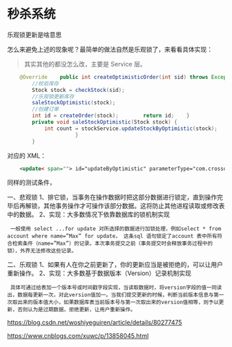 # 秒杀系统

[秒杀设计]: https://juejin.cn/post/6844903871500795912

乐观锁更新是啥意思

怎么来避免上述的现象呢？最简单的做法自然是乐观锁了，来看看具体实现：

> 其实其他的都没怎么改，主要是 Service 层。

```java
    @Override    public int createOptimisticOrder(int sid) throws Exception {    
        //校验库存        
        Stock stock = checkStock(sid);        
        //乐观锁更新库存       
        saleStockOptimistic(stock);       
        //创建订单     
        int id = createOrder(stock);        return id;    }    
        private void saleStockOptimistic(Stock stock) {       
            int count = stockService.updateStockByOptimistic(stock);        if (count == 0){            throw new RuntimeException("并发更新库存失败") ;        
                      }   
        }

```

对应的 XML：

```xml
    <update< span=""> id="updateByOptimistic" parameterType="com.crossoverJie.seconds.kill.pojo.Stock">        update stock                    sale = sale + 1,            version = version + 1,                WHERE id = #{id,jdbcType=INTEGER}        AND version = #{version,jdbcType=INTEGER}

```

同样的测试条件，





一、悲观锁
    1、排它锁，当事务在操作数据时把这部分数据进行锁定，直到操作完毕后再解锁，其他事务操作才可操作该部分数据。这将防止其他进程读取或修改表中的数据。
    2、实现：大多数情况下依靠数据库的锁机制实现

     一般使用 select ...for update 对所选择的数据进行加锁处理，例如select * from account where name=”Max” for update， 这条sql 语句锁定了account 表中所有符合检索条件（name=”Max”）的记录。本次事务提交之前（事务提交时会释放事务过程中的锁），外界无法修改这些记录。

二、乐观锁
    1、如果有人在你之前更新了，你的更新应当是被拒绝的，可以让用户重新操作。
    2、实现：大多数基于数据版本（Version）记录机制实现

     具体可通过给表加一个版本号或时间戳字段实现，当读取数据时，将version字段的值一同读出，数据每更新一次，对此version值加一。当我们提交更新的时候，判断当前版本信息与第一次取出来的版本值大小，如果数据库表当前版本号与第一次取出来的version值相等，则予以更新，否则认为是过期数据，拒绝更新，让用户重新操作。




https://blog.csdn.net/woshiyeguiren/article/details/80277475



https://www.cnblogs.com/xuwc/p/13858045.html